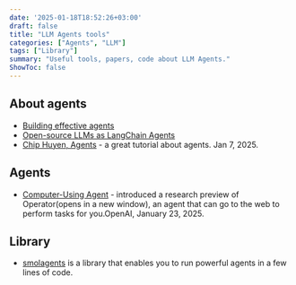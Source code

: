 ```yaml
---
date: '2025-01-18T18:52:26+03:00'
draft: false
title: "LLM Agents tools"
categories: ["Agents", "LLM"]
tags: ["Library"]
summary: "Useful tools, papers, code about LLM Agents."
ShowToc: false
---
```


## About agents
- [Building effective agents](https://www.anthropic.com/research/building-effective-agents)
- [Open-source LLMs as LangChain Agents](https://huggingface.co/blog/open-source-llms-as-agents)
- [Chip Huyen, Agents](https://huyenchip.com/2025/01/07/agents.html) - a great tutorial about agents. Jan 7, 2025.

## Agents 
- [Computer-Using Agent](https://openai.com/index/computer-using-agent/) - introduced a research preview of Operator⁠(opens in a new window), an agent that can go to the web to perform tasks for you.OpenAI, January 23, 2025.


## Library 

- [smolagents](https://github.com/huggingface/smolagents) is a library that enables you to run powerful agents in a few lines of code.